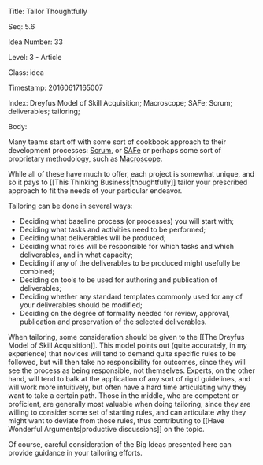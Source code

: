 Title:  Tailor Thoughtfully

Seq:    5.6

Idea Number: 33

Level:  3 - Article

Class:  idea

Timestamp: 20160617165007

Index:  Dreyfus Model of Skill Acquisition; Macroscope; SAFe; Scrum; deliverables; tailoring; 

Body:

Many teams start off with some sort of cookbook approach to their development processes: <a href="https://en.wikipedia.org/wiki/Scrum_(software_development)" class="reflink" target="ref">Scrum</a>, or <a href="http://scaledagileframework.com" class="reflink" target="ref">SAFe</a> or perhaps some sort of proprietary methodology, such as <a href="https://en.wikipedia.org/wiki/Macroscope_(methodology_suite)" class="reflink" target="ref">Macroscope</a>.

While all of these have much to offer, each project is somewhat unique, and so it pays to [[This Thinking Business|thoughtfully]] tailor your prescribed approach to fit the needs of your particular endeavor.

Tailoring can be done in several ways:

* Deciding what baseline process (or processes) you will start with;
* Deciding what tasks and activities need to be performed;
* Deciding what deliverables will be produced;
* Deciding what roles will be responsible for which tasks and which deliverables, and in what capacity;
* Deciding if any of the deliverables to be produced might usefully be combined;
* Deciding on tools to be used for authoring and publication of deliverables;
* Deciding whether any standard templates commonly used for any of your deliverables should be modified;
* Deciding on the degree of formality needed for review, approval, publication and preservation of the selected deliverables.

When tailoring, some consideration should be given to the [[The Dreyfus Model of Skill Acquisition]]. This model points out (quite accurately, in my experience) that novices will tend to demand quite specific rules to be followed, but will then take no responsibility for outcomes, since they will see the process as being responsible, not themselves. Experts, on the other hand, will tend to balk at the application of any sort of rigid guidelines, and will work more intuitively, but often have a hard time articulating why they want to take a certain path. Those in the middle, who are competent or proficient, are generally most valuable when doing tailoring, since they are willing to consider some set of starting rules, and can articulate why they might want to deviate from those rules, thus contributing to [[Have Wonderful Arguments|productive discussions]] on the topic.

Of course, careful consideration of the Big Ideas presented here can provide guidance in your tailoring efforts.

[arguments]: have-wonderful-arguments.html
[thinking]:  this-thinking-business.html
